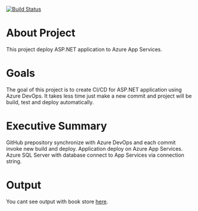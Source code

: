 [![Build Status](https://eshynkarenko.visualstudio.com/BookStore/_apis/build/status/BookStore-ASP.NET-CI%20(1)?branchName=master)](https://eshynkarenko.visualstudio.com/BookStore/_build/latest?definitionId=2?branchName=master)
# About Project
This project deploy ASP.NET application to Azure App Services.
# Goals
The goal of this project is to create CI/CD for ASP.NET application using Azure DevOps. It takes less time just make a new commit and project will be build, test and deploy automatically.
# Executive Summary
GitHub prepository synchronize with Azure DevOps and each commit invoke new build and deploy. Application deploy on Azure App Services. Azure SQL Server with database connect to App Services via connection string.  
# Output
You cant see output with book store [here](https://bookstore-devops150.azurewebsites.net).
